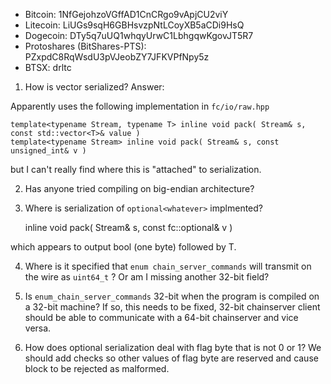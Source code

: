 
- Bitcoin: 1NfGejohzoVGffAD1CnCRgo9vApjCU2viY
- Litecoin: LiUGs9sqH6GBHsvzpNtLCoyXB5aCDi9HsQ
- Dogecoin: DTy5q7uUQ1whqyUrwC1LbhgqwKgovJT5R7
- Protoshares (BitShares-PTS): PZxpdC8RqWsdU3pVJeobZY7JFKVPfNpy5z
- BTSX: drltc

1. How is vector serialized?  Answer:

Apparently uses the following implementation in `fc/io/raw.hpp`

    template<typename Stream, typename T> inline void pack( Stream& s, const std::vector<T>& value )
    template<typename Stream> inline void pack( Stream& s, const unsigned_int& v )

but I can't really find where this is "attached" to serialization.

2. Has anyone tried compiling on big-endian architecture?

3. Where is serialization of `optional<whatever>` implmented?

    inline void pack( Stream& s, const fc::optional<T>& v )

which appears to output bool (one byte) followed by T.

4. Where is it specified that `enum chain_server_commands` will transmit on the wire as `uint64_t` ?  Or am I missing another 32-bit field?

5. Is `enum_chain_server_commands` 32-bit when the program is compiled on a 32-bit machine?  If so, this needs to be fixed, 32-bit chainserver
client should be able to communicate with a 64-bit chainserver and vice versa.

6. How does optional serialization deal with flag byte that is not 0 or 1?  We should add checks so other values of flag byte are reserved
and cause block to be rejected as malformed.


